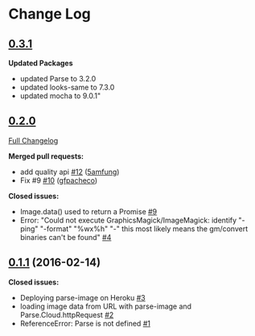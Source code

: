 # Change Log
## [0.3.1](https://github.com/flovilmart/parse-image/tree/0.3.1)

**Updated Packages**

- updated Parse to 3.2.0
- updated looks-same to 7.3.0
- updated mocha to 9.0.1"

## [0.2.0](https://github.com/flovilmart/parse-image/tree/0.2.0)

[Full Changelog](https://github.com/flovilmart/parse-image/compare/0.1.1...0.2.0)

**Merged pull requests:**

- add quality api [\#12](https://github.com/flovilmart/parse-image/pull/12) ([5amfung](https://github.com/5amfung))
- Fix \#9 [\#10](https://github.com/flovilmart/parse-image/pull/10) ([gfpacheco](https://github.com/gfpacheco))

**Closed issues:**

- Image.data\(\) used to return a Promise [\#9](https://github.com/flovilmart/parse-image/issues/9)
- Error: "Could not execute GraphicsMagick/ImageMagick: identify "-ping" "-format" "%wx%h" "-" this most likely means the gm/convert binaries can't be found" [\#4](https://github.com/flovilmart/parse-image/issues/4)

## [0.1.1](https://github.com/flovilmart/parse-image/tree/0.1.1) (2016-02-14)
**Closed issues:**

- Deploying parse-image on Heroku [\#3](https://github.com/flovilmart/parse-image/issues/3)
- loading image data from URL with parse-image and Parse.Cloud.httpRequest [\#2](https://github.com/flovilmart/parse-image/issues/2)
- ReferenceError: Parse is not defined [\#1](https://github.com/flovilmart/parse-image/issues/1)
